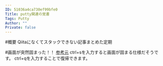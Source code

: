 ```yaml
---
ID: 51036a4ca730ef99bfe0
Title: putty関連の覚書
Tags: Putty
Author: ""
Private: false
---
```


#概要
Qiitaになくてスタックできない記事まとめた定期

#画面が突然固まった！！
[参考元](http://d.hatena.ne.jp/xyk/20130408/1365402112)
ctrl+sを入力すると画面が固まる仕様だそうです。
ctrl+qを入力することで復帰できます。
